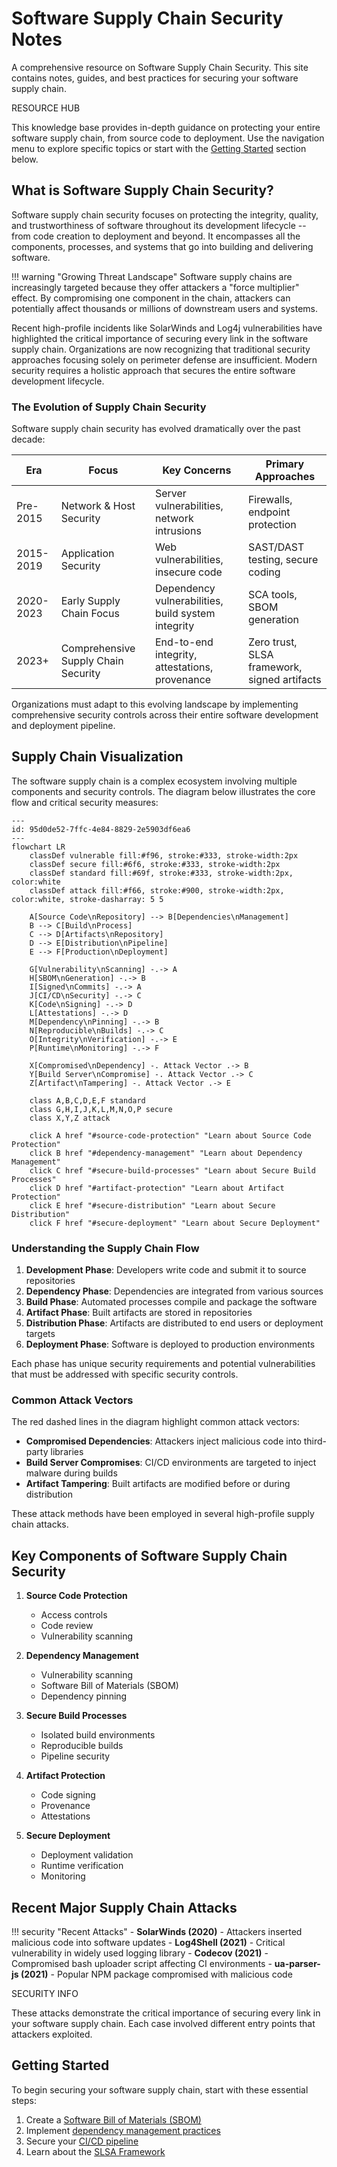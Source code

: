 # Software Supply Chain Security Notes

A comprehensive resource on Software Supply Chain Security. This site contains notes, guides, and best practices for securing your software supply chain.

<div class="secure-component">
<span class="security-badge badge-info">RESOURCE HUB</span>

This knowledge base provides in-depth guidance on protecting your entire software supply chain, from source code to deployment. Use the navigation menu to explore specific topics or start with the [Getting Started](#getting-started) section below.
</div>

## What is Software Supply Chain Security?

Software supply chain security focuses on protecting the integrity, quality, and trustworthiness of software throughout its development lifecycle -- from code creation to deployment and beyond. It encompasses all the components, processes, and systems that go into building and delivering software.

!!! warning "Growing Threat Landscape"
    Software supply chains are increasingly targeted because they offer attackers a "force multiplier" effect. By compromising one component in the chain, attackers can potentially affect thousands or millions of downstream users and systems.

Recent high-profile incidents like SolarWinds and Log4j vulnerabilities have highlighted the critical importance of securing every link in the software supply chain. Organizations are now recognizing that traditional security approaches focusing solely on perimeter defense are insufficient. Modern security requires a holistic approach that secures the entire software development lifecycle.

### The Evolution of Supply Chain Security

Software supply chain security has evolved dramatically over the past decade:

| Era | Focus | Key Concerns | Primary Approaches |
| --- | ----- | ------------ | ------------------ |
| Pre-2015 | Network & Host Security | Server vulnerabilities, network intrusions | Firewalls, endpoint protection |
| 2015-2019 | Application Security | Web vulnerabilities, insecure code | SAST/DAST testing, secure coding |
| 2020-2023 | Early Supply Chain Focus | Dependency vulnerabilities, build system integrity | SCA tools, SBOM generation |
| 2023+ | Comprehensive Supply Chain Security | End-to-end integrity, attestations, provenance | Zero trust, SLSA framework, signed artifacts |

Organizations must adapt to this evolving landscape by implementing comprehensive security controls across their entire software development and deployment pipeline.


<div class="section-divider"></div>

## Supply Chain Visualization

The software supply chain is a complex ecosystem involving multiple components and security controls. The diagram below illustrates the core flow and critical security measures:

```mermaid
---
id: 95d0de52-7ffc-4e84-8829-2e5903df6ea6
---
flowchart LR
    classDef vulnerable fill:#f96, stroke:#333, stroke-width:2px
    classDef secure fill:#6f6, stroke:#333, stroke-width:2px
    classDef standard fill:#69f, stroke:#333, stroke-width:2px, color:white
    classDef attack fill:#f66, stroke:#900, stroke-width:2px, color:white, stroke-dasharray: 5 5

    A[Source Code\nRepository] --> B[Dependencies\nManagement]
    B --> C[Build\nProcess]
    C --> D[Artifacts\nRepository]
    D --> E[Distribution\nPipeline]
    E --> F[Production\nDeployment]

    G[Vulnerability\nScanning] -.-> A
    H[SBOM\nGeneration] -.-> B
    I[Signed\nCommits] -.-> A
    J[CI/CD\nSecurity] -.-> C
    K[Code\nSigning] -.-> D
    L[Attestations] -.-> D
    M[Dependency\nPinning] -.-> B
    N[Reproducible\nBuilds] -.-> C
    O[Integrity\nVerification] -.-> E
    P[Runtime\nMonitoring] -.-> F

    X[Compromised\nDependency] -. Attack Vector .-> B
    Y[Build Server\nCompromise] -. Attack Vector .-> C
    Z[Artifact\nTampering] -. Attack Vector .-> E

    class A,B,C,D,E,F standard
    class G,H,I,J,K,L,M,N,O,P secure
    class X,Y,Z attack

    click A href "#source-code-protection" "Learn about Source Code Protection"
    click B href "#dependency-management" "Learn about Dependency Management"
    click C href "#secure-build-processes" "Learn about Secure Build Processes"
    click D href "#artifact-protection" "Learn about Artifact Protection"
    click E href "#secure-distribution" "Learn about Secure Distribution"
    click F href "#secure-deployment" "Learn about Secure Deployment"
```

### Understanding the Supply Chain Flow

1. **Development Phase**: Developers write code and submit it to source repositories
2. **Dependency Phase**: Dependencies are integrated from various sources
3. **Build Phase**: Automated processes compile and package the software
4. **Artifact Phase**: Built artifacts are stored in repositories
5. **Distribution Phase**: Artifacts are distributed to end users or deployment targets
6. **Deployment Phase**: Software is deployed to production environments

Each phase has unique security requirements and potential vulnerabilities that must be addressed with specific security controls.

### Common Attack Vectors

The red dashed lines in the diagram highlight common attack vectors:

- **Compromised Dependencies**: Attackers inject malicious code into third-party libraries
- **Build Server Compromises**: CI/CD environments are targeted to inject malware during builds
- **Artifact Tampering**: Built artifacts are modified before or during distribution

These attack methods have been employed in several high-profile supply chain attacks.

## Key Components of Software Supply Chain Security

1. **Source Code Protection**
   - Access controls
   - Code review
   - Vulnerability scanning

2. **Dependency Management**
   - Vulnerability scanning
   - Software Bill of Materials (SBOM)
   - Dependency pinning

3. **Secure Build Processes**
   - Isolated build environments
   - Reproducible builds
   - Pipeline security

4. **Artifact Protection**
   - Code signing
   - Provenance
   - Attestations

5. **Secure Deployment**
   - Deployment validation
   - Runtime verification
   - Monitoring

## Recent Major Supply Chain Attacks

!!! security "Recent Attacks"
    - <span data-security-status="vulnerable">**SolarWinds (2020)**</span> - Attackers inserted malicious code into software updates
    - <span data-security-status="vulnerable">**Log4Shell (2021)**</span> - Critical vulnerability in widely used logging library
    - <span data-security-status="vulnerable">**Codecov (2021)**</span> - Compromised bash uploader script affecting CI environments
    - <span data-security-status="vulnerable">**ua-parser-js (2021)**</span> - Popular NPM package compromised with malicious code

<div class="secure-component">
<span class="security-badge badge-info">SECURITY INFO</span>

These attacks demonstrate the critical importance of securing every link in your software supply chain. Each case involved different entry points that attackers exploited.
</div>

## Getting Started

To begin securing your software supply chain, start with these essential steps:

1. Create a [Software Bill of Materials (SBOM)](secure-development/sbom.md)
2. Implement [dependency management practices](secure-development/dependency-management.md)
3. Secure your [CI/CD pipeline](ci-cd-security/pipeline-security.md)
4. Learn about the [SLSA Framework](best-practices/standards.md)
